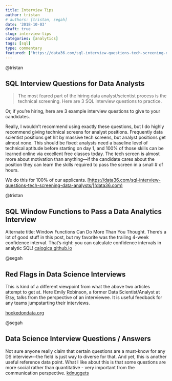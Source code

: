 ```yaml
---
title: Interview Tips
author: tristan
# authors: [tristan, segah]
date: '2018-10-03'
draft: true
slug: interview-tips
categories: [analytics]
tags: [sql]
type: commentary
featured: ["https://data36.com/sql-interview-questions-tech-screening-data-analysts/","https://calogica.github.io/sql/2018/07/01/sql-functions-for-data-analyst-interviews.html","https://www.kdnuggets.com/2016/02/21-data-science-interview-questions-answers.html","http://hookedondata.org/Red-Flags-in-Data-Science-Interviews/"]
---
```

@tristan
## SQL Interview Questions for Data Analysts
> The most feared part of the hiring data analyst/scientist process is the technical screening. Here are 3 SQL interview questions to practice.

Or, if you’re hiring, here are 3 example interview questions to give to your candidates.

Really, I wouldn’t recommend using exactly these questions, but I do highly recommend giving technical screens for analyst positions. Frequently data scientist positions get hit by massive tech screens, but analyst positions get almost none. This should be fixed: analysts need a baseline level of technical aptitude before starting on day 1, and 100% of those skills can be learned online via excellent free classes today. The tech screen is almost more about motivation than anything—if the candidate cares about the position they can learn the skills required to pass the screen in a small # of hours.

We do this for 100% of our applicants.
[https://data36.com/sql-interview-questions-tech-screening-data-analysts/](data36.com)

@tristan
## SQL Window Functions to Pass a Data Analytics Interview
Alternate title: Window Functions Can Do More Than You Thought. There’s a lot of good stuff in this post, but my favorite was the trailing 4-week confidence interval. That’s right: you can calculate confidence intervals in analytic SQL!
[calogica.github.io](https://calogica.github.io/sql/2018/07/01/sql-functions-for-data-analyst-interviews.html)

@segah
## Red Flags in Data Science Interviews
This is kind of a different viewpoint from what the above two articles attempt to get at. Here Emily Robinson, a former Data Scientist/Analyst at Etsy, talks from the perspective of an interviewee. It is useful feedback for any teams jumpstarting their interviews.

[hookedondata.org](http://hookedondata.org/Red-Flags-in-Data-Science-Interviews/)

@segah
## Data Science Interview Questions / Answers
Not sure anyone really claim that certain questions are a must-know for any DS interview--the field is just way to diverse for that. And yet, this is another useful reference data point. What I like about this is that some questions are more social rather than quantitative - very important from the communication perspective.
[kdnuggets](https://www.kdnuggets.com/2016/02/21-data-science-interview-questions-answers.html)
